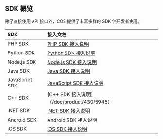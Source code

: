 ## SDK 概览

除了直接使用 API 接口外，COS 提供了丰富多样的 SDK 供开发者使用。

| SDK            | 接入文档                     |
| :------------- | :----------------------- |
| PHP SDK        | [PHP SDK 接入说明](/doc/product/430/5942)        |
| Python SDK     | [Python SDK 接入说明](/doc/product/430/5943)     |
| Node.js SDK    | [Node.js SDK 接入说明](/doc/product/430/5947)    |
| Java SDK       | [Java SDK 接入说明](/doc/product/430/5944)       |
| JavaScript SDK | [JavaScript SDK 接入说明](/doc/product/430/5946) |
| C++ SDK        | [C++ SDK 接入说明]（/doc/product/430/5945）      |
| .NET SDK       | [.NET SDK 接入说明](/doc/product/430/5966)       |
| Android SDK    | [Android SDK 接入说明](/doc/product/430/5950)    |
| iOS SDK        | [iOS SDK 接入说明](/doc/product/430/5949)        |
